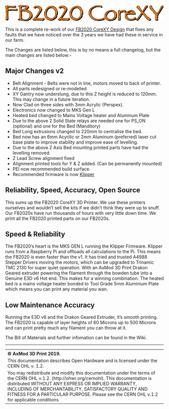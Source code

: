 <img src="https://raw.githubusercontent.com/AxMod3DPrint/FB2020/master/Images/FB2020_logo.jpg" />

This is a complete re-work of our [FB2020 CoreXY Design](https://github.com/AxMod3DPrint/FB2020) that fixes any faults that we have noticed over the 3 years we have had these in service in our farm. 

The Changes are listed below, this is by no means a full changelog, but the main changes are listed below:-

Major Changes v2
-----------------

* Belt Alignment - Belts were not in line, motors moved to back of printer.
* All parts redesigned or re-modelled  
* XY Gantry now underslung, due to this Z height is reduced to 120mm. This may change in a future iteration.
* Now Clad on three sides with 3mm Acrylic (Perspex). 
* Electronics now changed to MKS Gen L
* Heated bed changed to Mains Voltage heater and Aluminum Plate
* Due to the above 2 Solid State relays are needed one for PS_ON (optional) and one for the Bed (Manditory)
* Bed Long extrusions changed to 220mm to centralise the bed.
* Bed now has an 6mm Acyrilic or 2mm Aluminum (preferred) laser cut base plate to improve stability and improve ease of levelling.
* Due to the above Z Axis Bed mounting printed parts have had the levelling removed. 
* Z Lead Screw alignment fixed
* Alignment printed tools for Y & Z added. (Can be permanently mounted)
* PEI now recommended build surface. 
* Recommended firmware is now [Klipper](https://github.com/KevinOConnor/klipper)

Reliability, Speed, Accuracy, Open Source
-----------------------------------------

This sums up the FB2020 CoreXY 3D Printer. We use these printers ourselves and wouldn’t sell the kits if we didn’t think they were up to snuff. Our FB2020s have run thousands of hours with very little down time. We print all the FB2020 printed parts on our FB2020s.

Speed & Reliability
-------------------

The FB2020’s heart is the MKS GEN L running the Klipper Firmware. Klipper runs from a Raspberry Pi and offloads all calculations to the Pi. This means the FB2020 is even faster than the v1. It has tried and trusted A4988 Stepper Drivers moving the motors, which can be upgraded to Trinamic TMC 2130 for super quiet operation. With an AxMod 3D Print Drakon Geared extruder powering the filament through the bowden tube into a Genuine E3D v6 Hot end. This makes for a winning combination. The heated bed is a mains voltage heater bonded to Tool Grade 5mm Aluminium Plate which means you can print any material you wan.

Low Maintenance Accuracy
------------------------

Running the E3D v6 and the Drakon Geared Extruder, it’s smooth printing. The FB2020 is capable of layer heights of 60 Microns up to 500 Microns and can print pretty much any filament you can throw at it. 

The Bill of Materials and further infomation can be found in the Wiki.

---

<table border="0px">
<th align="left">
&copy; AxMod 3D Print 2019.
</th>
<tr>
<td>
This documentation describes Open Hardware and is licensed under the CERN OHL v. 1.2.
</td>
</tr>
<tr>
<td>
You may redistribute and modify this documentation under the terms of the
CERN OHL v.1.2. (http://ohwr.org/cernohl). This documentation is distributed
WITHOUT ANY EXPRESS OR IMPLIED WARRANTY, INCLUDING OF
MERCHANTABILITY, SATISFACTORY QUALITY AND FITNESS FOR A
PARTICULAR PURPOSE. Please see the CERN OHL v.1.2 for applicable
conditions
</td>
